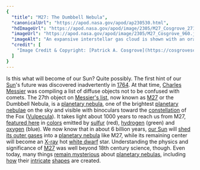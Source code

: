 ```yaml
---
{
  "title": "M27: The Dumbbell Nebula",
  "canonicalUrl": "https://apod.nasa.gov/apod/ap230530.html",
  "hdImageUrl": "https://apod.nasa.gov/apod/image/2305/M27_Cosgrove_2717.jpg",
  "imageUrl": "https://apod.nasa.gov/apod/image/2305/M27_Cosgrove_960.jpg",
  "imageAlt": "An expansive interstellar gas cloud is shown with an orange interior and outer blue filaments. Many stars are visible in the dark background. Please see the explanation for more detailed information.",
  "credit": [
    "Image Credit & Copyright: [Patrick A. Cosgrove](https://cosgrovescosmos.com/about)"
  ]
}
---
```


Is this what will become of our Sun? Quite possibly. The first hint of our [Sun](https://solarsystem.nasa.gov/solar-system/sun/overview/)'s future was discovered inadvertently in [1764](https://en.wikipedia.org/wiki/1764). At that time, [Charles Messier](https://en.wikipedia.org/wiki/Charles_Messier) was compiling a list of diffuse objects not to be confused with comets. The 27th object on [Messier's list](http://www.seasky.org/astronomy/astronomy-messier.html), now known as [M27](https://apod.nasa.gov/apod/ap080626.html) or the Dumbbell Nebula, is a [planetary nebula](https://apod.nasa.gov/apod/planetary_nebulae.html), one of the brightest [planetary nebulae](https://en.wikipedia.org/wiki/Planetary_nebula) on the sky and visible with binoculars toward the [constellation](https://spaceplace.nasa.gov/constellations/en/) of the Fox ([Vulpecula](https://en.wikipedia.org/wiki/Vulpecula)). It takes light about 1000 years to reach us from M27, [featured here](https://cosgrovescosmos.com/projects/m27-the-dumbbell-nebula-reprocess) in [colors](https://www.startools.org/modules/composite/usage/popular-coloring) emitted by [sulfur](https://youtu.be/mddfu3TXaRw) (red), [hydrogen](https://en.wikipedia.org/wiki/H-alpha) (green) and [oxygen](https://periodic.lanl.gov/8.shtml) (blue). We now know that in about 6 billion years, [our Sun](https://apod.nasa.gov/apod/ap180926.html) will [shed its outer gases](https://en.wikipedia.org/wiki/Sun#After_core_hydrogen_exhaustion) into a [planetary nebula](https://en.wikipedia.org/wiki/Planetary_nebula#Morphology) like M27, while its remaining center will become an [X-ray](https://science.nasa.gov/ems/11_xrays) hot [white dwarf](https://apod.nasa.gov/apod/ap000910.html) star. Understanding the physics and significance of [M27](https://apod.nasa.gov/apod/ap100826.html) was well beyond 18th century science, though. Even today, many things [remain mysterious](https://s-media-cache-ak0.pinimg.com/originals/70/ce/c3/70cec30919aefe50ada3bd8e0e6239e6.jpg) about [planetary nebulas](https://apod.nasa.gov/apod/ap230416.html), including [how](https://en.wikipedia.org/wiki/Planetary_nebula#Current_issues_in_planetary_nebula_studies) their [intricate](https://apod.nasa.gov/apod/ap210425.html) [shapes](https://apod.nasa.gov/apod/ap200721.html) are created.
